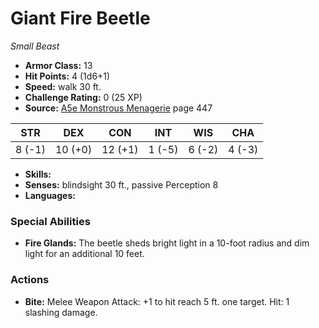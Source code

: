 # Giant Fire Beetle

*Small* *Beast*

- **Armor Class:** 13
- **Hit Points:** 4 (1d6+1)
- **Speed:** walk 30 ft.
- **Challenge Rating:** 0 (25 XP)
- **Source:** [A5e Monstrous Menagerie](https://enpublishingrpg.com/products/level-up-monstrous-menagerie-a5e) page 447

| STR | DEX | CON | INT | WIS | CHA |
| --- | --- | --- | --- | --- | --- |
| 8 (-1) | 10 (+0) | 12 (+1) | 1 (-5) | 6 (-2) | 4 (-3) |

- **Skills:** 
- **Senses:** blindsight 30 ft., passive Perception 8
- **Languages:** 

### Special Abilities

- **Fire Glands:** The beetle sheds bright light in a 10-foot radius and dim light for an additional 10 feet.

### Actions

- **Bite:** Melee Weapon Attack: +1 to hit  reach 5 ft.  one target. Hit: 1 slashing damage.



